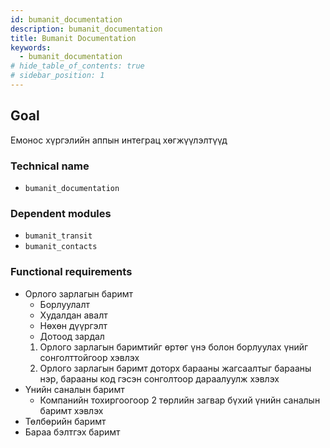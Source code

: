 ```yaml
---
id: bumanit_documentation
description: bumanit_documentation
title: Bumanit Documentation
keywords:
  - bumanit_documentation
# hide_table_of_contents: true
# sidebar_position: 1
---
```


## Goal

Емонос хүргэлийн аппын интеграц хөгжүүлэлтүүд

### Technical name

- `bumanit_documentation`

### Dependent modules

- `bumanit_transit`
- `bumanit_contacts`

### Functional requirements

- Орлого зарлагын баримт
  - Борлуулалт
  - Худалдан авалт
  - Нөхөн дүүргэлт
  - Дотоод зардал
  1. Орлого зарлагын баримтийг өртөг үнэ болон борлуулах үнийг сонголттойгоор хэвлэх
  2. Орлого зарлагын баримт доторх барааны жагсаалтыг барааны нэр, барааны код гэсэн сонголтоор дараалуулж хэвлэх
- Үнийн саналын баримт
  - Компанийн тохиргоогоор 2 төрлийн загвар бүхий үнийн саналын баримт хэвлэх
- Төлбөрийн баримт
- Бараа бэлтгэх баримт
  
